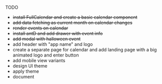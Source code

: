 TODO

* ~~install FullCalendar and create a basic calendar component~~
* ~~add data fetching as current month on calendar changes~~
* ~~render events on calendar~~
* ~~install antD and add drawer with event info~~
* ~~add modal with halloween event~~
* add header with "app name" and logo
* create a separate page for calendar and add landing page with a big animated logo and enter button
* add mobile view variants
* design UI theme
* apply theme
* document